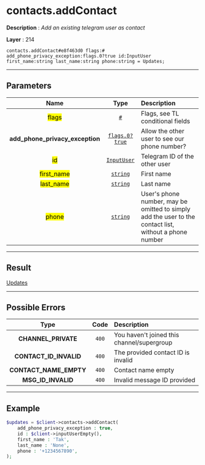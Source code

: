 # contacts.addContact

**Description** : *Add an existing telegram user as contact*

**Layer** : 214

```tl
contacts.addContact#e8f463d0 flags:# add_phone_privacy_exception:flags.0?true id:InputUser first_name:string last_name:string phone:string = Updates;
```

---

## Parameters

| Name | Type | Description |
| :---: | :---: | :--- |
| <mark>flags</mark> | [`#`](type/#) | Flags, see TL conditional fields |
| **add_phone_privacy_exception** | [`flags.0?true`](type/true) | Allow the other user to see our phone number? |
| <mark>id</mark> | [`InputUser`](type/InputUser) | Telegram ID of the other user |
| <mark>first_name</mark> | [`string`](type/string) | First name |
| <mark>last_name</mark> | [`string`](type/string) | Last name |
| <mark>phone</mark> | [`string`](type/string) | User's phone number, may be omitted to simply add the user to the contact list, without a phone number |

---

## Result

[Updates](type/Updates)

---

## Possible Errors

| Type | Code | Description |
| :---: | :---: | :--- |
| **CHANNEL_PRIVATE** | `400` | You haven't joined this channel/supergroup |
| **CONTACT_ID_INVALID** | `400` | The provided contact ID is invalid |
| **CONTACT_NAME_EMPTY** | `400` | Contact name empty |
| **MSG_ID_INVALID** | `400` | Invalid message ID provided |

---

## Example

```php
$updates = $client->contacts->addContact(
	add_phone_privacy_exception : true,
	id : $client->inputUserEmpty(),
	first_name : 'Tak',
	last_name : 'None',
	phone : '+1234567890',
);
```